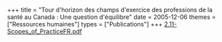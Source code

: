 +++
title = "Tour d'horizon des champs d'exercice des professions de la santé au Canada : Une question d'équilibre"
date = 2005-12-06
themes = ["Ressources humaines"]
types = ["Publications"]
+++
[2.11-Scopes\_of\_PracticeFR.pdf](/files/2.11-Scopes_of_PracticeFR.pdf)
